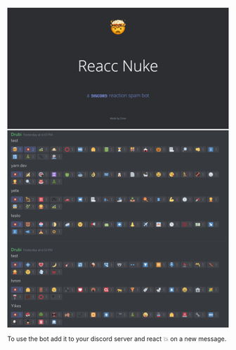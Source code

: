 ![Header image](https://github.com/DrewAlexander98/ReaccNuke/blob/master/static/img/Header.png)
![Example image](https://github.com/DrewAlexander98/ReaccNuke/blob/master/static/img/Example.png)

To use the bot add it to your discord server and react :boom: on a new message.
